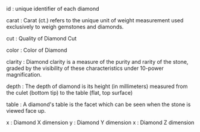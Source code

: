 id : unique identifier of each diamond


carat : Carat (ct.) refers to the unique unit of weight measurement used exclusively to weigh gemstones and diamonds.


cut : Quality of Diamond Cut


color : Color of Diamond


clarity : Diamond clarity is a measure of the purity and rarity of the stone, graded by the visibility of these characteristics under 10-power magnification.


depth : The depth of diamond is its height (in millimeters) measured from the culet (bottom tip) to the table (flat, top surface)


table : A diamond's table is the facet which can be seen when the stone is viewed face up.


x : Diamond X dimension
y : Diamond Y dimension
x : Diamond Z dimension
